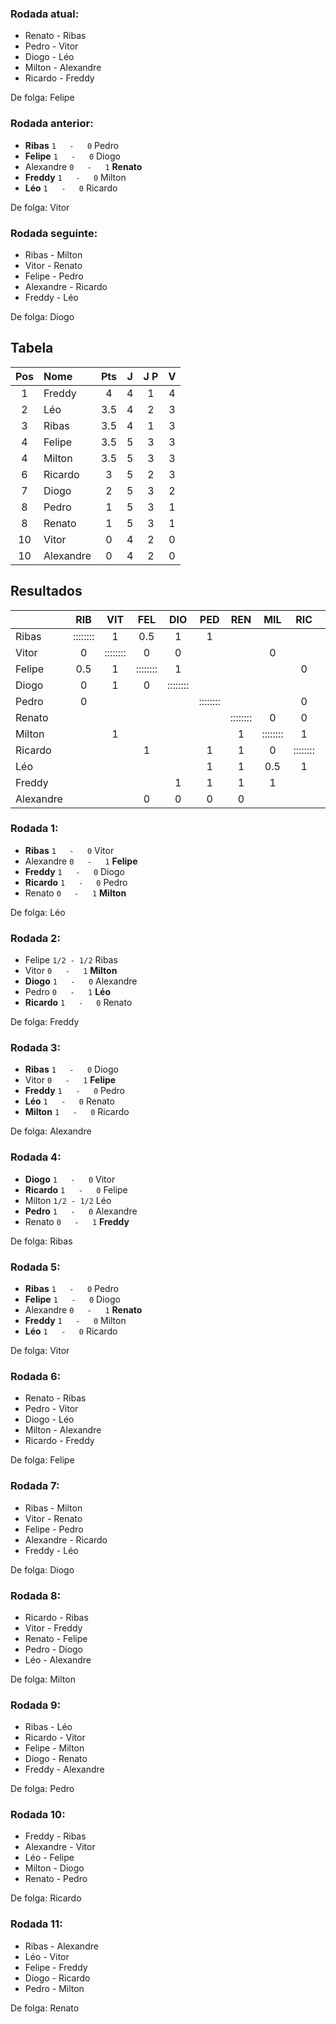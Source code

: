 ### Rodada atual:
* Renato     -     Ribas
* Pedro     -     Vitor
* Diogo     -     Léo
* Milton     -     Alexandre
* Ricardo     -     Freddy

De folga: Felipe

### Rodada anterior:
* **Ribas**  `1   -   0`  Pedro
* **Felipe**  `1   -   0`  Diogo
* Alexandre `0   -   1` **Renato**
* **Freddy**  `1   -   0`  Milton
* **Léo**  `1   -   0`  Ricardo

De folga: Vitor

### Rodada seguinte:
* Ribas     -     Milton
* Vitor     -     Renato
* Felipe     -     Pedro
* Alexandre     -     Ricardo
* Freddy     -     Léo

De folga: Diogo

## Tabela

| Pos | Nome | Pts | J | J P | V |
| :---: | :--- | :---: | :---: | :---: | :---: |
| 1 | Freddy | 4 | 4 | 1 | 4 |
| 2 | Léo | 3.5 | 4 | 2 | 3 |
| 3 | Ribas | 3.5 | 4 | 1 | 3 |
| 4 | Felipe | 3.5 | 5 | 3 | 3 |
| 4 | Milton | 3.5 | 5 | 3 | 3 |
| 6 | Ricardo | 3 | 5 | 2 | 3 |
| 7 | Diogo | 2 | 5 | 3 | 2 |
| 8 | Pedro | 1 | 5 | 3 | 1 |
| 8 | Renato | 1 | 5 | 3 | 1 |
| 10 | Vitor | 0 | 4 | 2 | 0 |
| 10 | Alexandre | 0 | 4 | 2 | 0 |

## Resultados

| | RIB | VIT | FEL | DIO | PED | REN | MIL | RIC | LEO | FRE | ALE | Pts |
| :--- | :---: | :---: | :---: | :---: | :---: | :---: | :---: | :---: | :---: | :---: | :---: | :---: |
| Ribas | :::::::: | 1 | 0.5 | 1 | 1 |  |  |  |  |  |  | 3.5 |
| Vitor | 0 | :::::::: | 0 | 0 |  |  | 0 |  |  |  |  | 0 |
| Felipe | 0.5 | 1 | :::::::: | 1 |  |  |  | 0 |  |  | 1 | 3.5 |
| Diogo | 0 | 1 | 0 | :::::::: |  |  |  |  |  | 0 | 1 | 2 |
| Pedro | 0 |  |  |  | :::::::: |  |  | 0 | 0 | 0 | 1 | 1 |
| Renato |  |  |  |  |  | :::::::: | 0 | 0 | 0 | 0 | 1 | 1 |
| Milton |  | 1 |  |  |  | 1 | :::::::: | 1 | 0.5 | 0 |  | 3.5 |
| Ricardo |  |  | 1 |  | 1 | 1 | 0 | :::::::: | 0 |  |  | 3 |
| Léo |  |  |  |  | 1 | 1 | 0.5 | 1 | :::::::: |  |  | 3.5 |
| Freddy |  |  |  | 1 | 1 | 1 | 1 |  |  | :::::::: |  | 4 |
| Alexandre |  |  | 0 | 0 | 0 | 0 |  |  |  |  | :::::::: | 0 |

### Rodada 1:
* **Ribas**  `1   -   0`  Vitor
* Alexandre `0   -   1` **Felipe**
* **Freddy**  `1   -   0`  Diogo
* **Ricardo**  `1   -   0`  Pedro
* Renato `0   -   1` **Milton**

De folga: Léo

### Rodada 2:
* Felipe `1/2 - 1/2` Ribas
* Vitor `0   -   1` **Milton**
* **Diogo**  `1   -   0`  Alexandre
* Pedro `0   -   1` **Léo**
* **Ricardo**  `1   -   0`  Renato

De folga: Freddy

### Rodada 3:
* **Ribas**  `1   -   0`  Diogo
* Vitor `0   -   1` **Felipe**
* **Freddy**  `1   -   0`  Pedro
* **Léo**  `1   -   0`  Renato
* **Milton**  `1   -   0`  Ricardo

De folga: Alexandre

### Rodada 4:
* **Diogo**  `1   -   0`  Vitor
* **Ricardo**  `1   -   0`  Felipe
* Milton `1/2 - 1/2` Léo
* **Pedro**  `1   -   0`  Alexandre
* Renato `0   -   1` **Freddy**

De folga: Ribas

### Rodada 5:
* **Ribas**  `1   -   0`  Pedro
* **Felipe**  `1   -   0`  Diogo
* Alexandre `0   -   1` **Renato**
* **Freddy**  `1   -   0`  Milton
* **Léo**  `1   -   0`  Ricardo

De folga: Vitor

### Rodada 6:
* Renato     -     Ribas
* Pedro     -     Vitor
* Diogo     -     Léo
* Milton     -     Alexandre
* Ricardo     -     Freddy

De folga: Felipe

### Rodada 7:
* Ribas     -     Milton
* Vitor     -     Renato
* Felipe     -     Pedro
* Alexandre     -     Ricardo
* Freddy     -     Léo

De folga: Diogo

### Rodada 8:
* Ricardo     -     Ribas
* Vitor     -     Freddy
* Renato     -     Felipe
* Pedro     -     Diogo
* Léo     -     Alexandre

De folga: Milton

### Rodada 9:
* Ribas     -     Léo
* Ricardo     -     Vitor
* Felipe     -     Milton
* Diogo     -     Renato
* Freddy     -     Alexandre

De folga: Pedro

### Rodada 10:
* Freddy     -     Ribas
* Alexandre     -     Vitor
* Léo     -     Felipe
* Milton     -     Diogo
* Renato     -     Pedro

De folga: Ricardo

### Rodada 11:
* Ribas     -     Alexandre
* Léo     -     Vitor
* Felipe     -     Freddy
* Diogo     -     Ricardo
* Pedro     -     Milton

De folga: Renato

